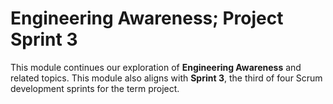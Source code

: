 # Engineering Awareness; Project Sprint 3 

This module continues our exploration of **Engineering Awareness** and related
topics. This module also aligns with **Sprint 3**, the third of four Scrum
development sprints for the term project.


